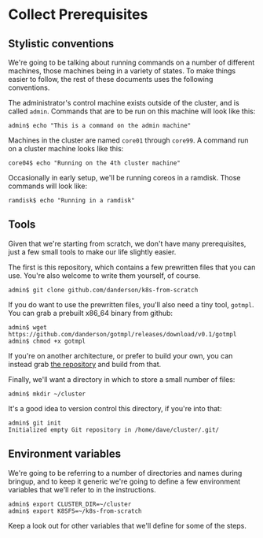 # Collect Prerequisites

## Stylistic conventions

We're going to be talking about running commands on a number of
different machines, those machines being in a variety of states. To
make things easier to follow, the rest of these documents uses the
following conventions.

The administrator's control machine exists outside of the cluster, and
is called `admin`. Commands that are to be run on this machine will
look like this:

```console
admin$ echo "This is a command on the admin machine"
```

Machines in the cluster are named `core01` through `core99`. A command
run on a cluster machine looks like this:

```console
core04$ echo "Running on the 4th cluster machine"
```

Occasionally in early setup, we'll be running coreos in a
ramdisk. Those commands will look like:

```console
ramdisk$ echo "Running in a ramdisk"
```

## Tools

Given that we're starting from scratch, we don't have many
prerequisites, just a few small tools to make our life slightly
easier.

The first is this repository, which contains a few prewritten files
that you can use. You're also welcome to write them yourself, of
course.

```console
admin$ git clone github.com/danderson/k8s-from-scratch
```

If you do want to use the prewritten files, you'll also need a tiny tool, `gotmpl`. You can grab a prebuilt x86_64 binary from github:

```console
admin$ wget https://github.com/danderson/gotmpl/releases/download/v0.1/gotmpl
admin$ chmod +x gotmpl
```

If you're on another architecture, or prefer to build your own, you
can instead grab [the repository](https://github.com/danderson/gotmpl)
and build from that.

Finally, we'll want a directory in which to store a small number of files:

```console
admin$ mkdir ~/cluster
```

It's a good idea to version control this directory, if you're into that:

```console
admin$ git init
Initialized empty Git repository in /home/dave/cluster/.git/
```

## Environment variables

We're going to be referring to a number of directories and names
during bringup, and to keep it generic we're going to define a few
environment variables that we'll refer to in the instructions.

```console
admin$ export CLUSTER_DIR=~/cluster
admin$ export K8SFS=~/k8s-from-scratch
```

Keep a look out for other variables that we'll define for some of the
steps.
